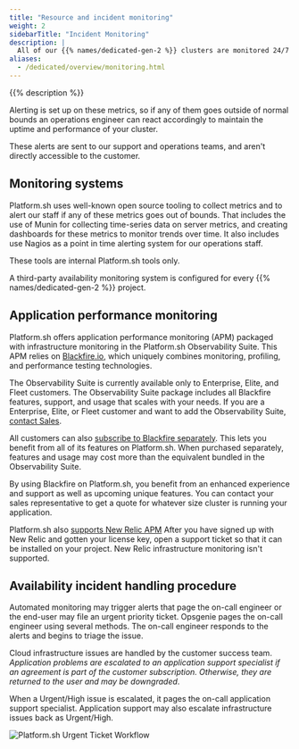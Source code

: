 ```yaml
---
title: "Resource and incident monitoring"
weight: 2
sidebarTitle: "Incident Monitoring"
description: |
  All of our {{% names/dedicated-gen-2 %}} clusters are monitored 24/7 to ensure uptime and to measure server metrics such as available disk space, memory and disk usage, and several dozen other metrics that give us a complete picture of the health of your application’s infrastructure.
aliases:
  - /dedicated/overview/monitoring.html
---
```


{{% description %}}

Alerting is set up on these metrics, so if any of them goes outside of normal bounds an operations engineer can react accordingly to maintain the uptime and performance of your cluster.

These alerts are sent to our support and operations teams, and aren't directly accessible to the customer.

## Monitoring systems

Platform.sh uses well-known open source tooling to collect metrics and to alert our staff if any of these metrics goes out of bounds.
That includes the use of Munin for collecting time-series data on server metrics,
and creating dashboards for these metrics to monitor trends over time.
It also includes use Nagios as a point in time alerting system for our operations staff.

These tools are internal Platform.sh tools only.

A third-party availability monitoring system is configured for every {{% names/dedicated-gen-2 %}} project.

## Application performance monitoring

Platform.sh offers application performance monitoring (APM) packaged with infrastructure monitoring in the Platform.sh Observability Suite.
This APM relies on [Blackfire.io](../../increase-observability/integrate-observability/blackfire.md#on-dedicated-gen-2-infrastructure),
which uniquely combines monitoring, profiling, and performance testing technologies.

The Observability Suite is currently available only to Enterprise, Elite, and Fleet customers.
The Observability Suite package includes all Blackfire features, support, and usage that scales with your needs.
If you are a Enterprise, Elite, or Fleet customer and want to add the Observability Suite, [contact Sales](https://platform.sh/contact/).

All customers can also [subscribe to Blackfire separately](https://www.blackfire.io/pricing).
This lets you benefit from all of its features on Platform.sh.
When purchased separately, features and usage may cost more than the equivalent bundled in the Observability Suite.

By using Blackfire on Platform.sh, you benefit from an enhanced experience and support as well as upcoming unique features.
You can contact your sales representative to get a quote for whatever size cluster is running your application.

Platform.sh also [supports New Relic APM](../../increase-observability/integrate-observability/new-relic/_index.md#on-a-dedicated-gen-2-cluster)
After you have signed up with New Relic and gotten your license key,
open a support ticket so that it can be installed on your project.
New Relic infrastructure monitoring isn't supported.

## Availability incident handling procedure

Automated monitoring may trigger alerts that page the on-call engineer or the end-user may file an urgent priority ticket.
Opsgenie pages the on-call engineer using several methods.
The on-call engineer responds to the alerts and begins to triage the issue.

Cloud infrastructure issues are handled by the customer success team.
*Application problems are escalated to an application support specialist if an agreement is part of the customer subscription.
Otherwise, they are returned to the user and may be downgraded*.

When a Urgent/High issue is escalated, it pages the on-call application support specialist.
Application support may also escalate infrastructure issues back as Urgent/High.

![Platform.sh Urgent Ticket Workflow](/images/dedicated/urgent-ticket-flow.svg "0.5")
